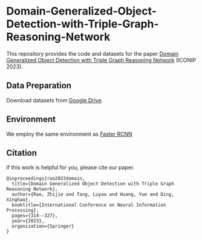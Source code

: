 # Domain-Generalized-Object-Detection-with-Triple-Graph-Reasoning-Network

This repository provides the code and datasets for the paper [Domain Generalized Object Detection with Triple Graph Reasoning Network](https://link.springer.com/chapter/10.1007/978-981-99-8067-3_24) (ICONIP 2023).

## Data Preparation

Download datasets from [Google Drive](https://drive.google.com/drive/folders/153Eim5EBnhogKYC3CR4LLVkzk9OH-Hmd?usp=sharing).

## Environment

We employ the same environment as [Faster RCNN](https://github.com/jwyang/faster-rcnn.pytorch)

## Citation
If this work is helpful for you, please cite our paper.

```
@inproceedings{rao2023domain,
  title={Domain Generalized Object Detection with Triple Graph Reasoning Network},
  author={Rao, Zhijie and Tang, Luyao and Huang, Yue and Ding, Xinghao},
  booktitle={International Conference on Neural Information Processing},
  pages={314--327},
  year={2023},
  organization={Springer}
}
```
